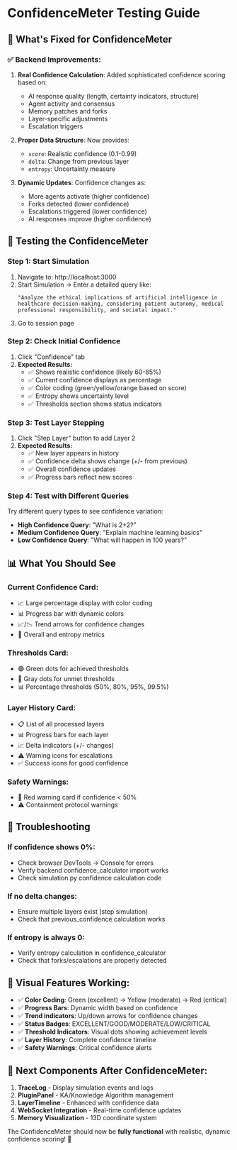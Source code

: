 # ConfidenceMeter Testing Guide

## 🎯 What's Fixed for ConfidenceMeter

### ✅ **Backend Improvements:**
1. **Real Confidence Calculation**: Added sophisticated confidence scoring based on:
   - AI response quality (length, certainty indicators, structure)
   - Agent activity and consensus
   - Memory patches and forks
   - Layer-specific adjustments
   - Escalation triggers

2. **Proper Data Structure**: Now provides:
   - `score`: Realistic confidence (0.1-0.99)
   - `delta`: Change from previous layer
   - `entropy`: Uncertainty measure

3. **Dynamic Updates**: Confidence changes as:
   - More agents activate (higher confidence)
   - Forks detected (lower confidence)
   - Escalations triggered (lower confidence)
   - AI responses improve (higher confidence)

## 🧪 **Testing the ConfidenceMeter**

### **Step 1: Start Simulation**
1. Navigate to: http://localhost:3000
2. Start Simulation → Enter a detailed query like:
   ```
   "Analyze the ethical implications of artificial intelligence in healthcare decision-making, considering patient autonomy, medical professional responsibility, and societal impact."
   ```
3. Go to session page

### **Step 2: Check Initial Confidence**
1. Click "Confidence" tab
2. **Expected Results:**
   - ✅ Shows realistic confidence (likely 60-85%)
   - ✅ Current confidence displays as percentage
   - ✅ Color coding (green/yellow/orange based on score)
   - ✅ Entropy shows uncertainty level
   - ✅ Thresholds section shows status indicators

### **Step 3: Test Layer Stepping**
1. Click "Step Layer" button to add Layer 2
2. **Expected Results:**
   - ✅ New layer appears in history
   - ✅ Confidence delta shows change (+/- from previous)
   - ✅ Overall confidence updates
   - ✅ Progress bars reflect new scores

### **Step 4: Test with Different Queries**
Try different query types to see confidence variation:

- **High Confidence Query**: "What is 2+2?"
- **Medium Confidence Query**: "Explain machine learning basics"
- **Low Confidence Query**: "What will happen in 100 years?"

## 📊 **What You Should See**

### **Current Confidence Card:**
- 📈 Large percentage display with color coding
- 📊 Progress bar with dynamic colors
- 📈/📉 Trend arrows for confidence changes
- 🔢 Overall and entropy metrics

### **Thresholds Card:**
- 🟢 Green dots for achieved thresholds
- 🔴 Gray dots for unmet thresholds
- 📊 Percentage thresholds (50%, 80%, 95%, 99.5%)

### **Layer History Card:**
- 📋 List of all processed layers
- 📊 Progress bars for each layer
- 📈 Delta indicators (+/- changes)
- ⚠️ Warning icons for escalations
- ✅ Success icons for good confidence

### **Safety Warnings:**
- 🚨 Red warning card if confidence < 50%
- ⚠️ Containment protocol warnings

## 🔧 **Troubleshooting**

### **If confidence shows 0%:**
- Check browser DevTools → Console for errors
- Verify backend confidence_calculator import works
- Check simulation.py confidence calculation code

### **If no delta changes:**
- Ensure multiple layers exist (step simulation)
- Check that previous_confidence calculation works

### **If entropy is always 0:**
- Verify entropy calculation in confidence_calculator
- Check that forks/escalations are properly detected

## 🎨 **Visual Features Working:**

- ✅ **Color Coding**: Green (excellent) → Yellow (moderate) → Red (critical)
- ✅ **Progress Bars**: Dynamic width based on confidence
- ✅ **Trend indicators**: Up/down arrows for confidence changes
- ✅ **Status Badges**: EXCELLENT/GOOD/MODERATE/LOW/CRITICAL
- ✅ **Threshold Indicators**: Visual dots showing achievement levels
- ✅ **Layer History**: Complete confidence timeline
- ✅ **Safety Warnings**: Critical confidence alerts

## 🔄 **Next Components After ConfidenceMeter:**

1. **TraceLog** - Display simulation events and logs
2. **PluginPanel** - KA/Knowledge Algorithm management  
3. **LayerTimeline** - Enhanced with confidence data
4. **WebSocket Integration** - Real-time confidence updates
5. **Memory Visualization** - 13D coordinate system

The ConfidenceMeter should now be **fully functional** with realistic, dynamic confidence scoring! 🎉
